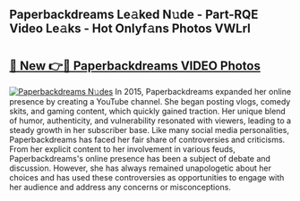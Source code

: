 ## Paperbackdreams Le𝚊ked N𝚞de - Part-RQE Video Le𝚊ks - Hot Onlyf𝚊ns Photos VWLrl

# <h2><a href="http://ac12721.deff.icu/?id=Paperbackdreams">🔗 New 👉🔴 Paperbackdreams VIDEO Photos</a></h2>

[![Paperbackdreams N𝚞des](https://i.imgur.com/rIISA9y.gif)](http://ac12721.deff.icu/?id=Paperbackdreams)
In 2015, Paperbackdreams expanded her online presence by creating a YouTube channel. She began posting vlogs, comedy skits, and gaming content, which quickly gained traction. Her unique blend of humor, authenticity, and vulnerability resonated with viewers, leading to a steady growth in her subscriber base. Like many social media personalities, Paperbackdreams has faced her fair share of controversies and criticisms. From her explicit content to her involvement in various feuds, Paperbackdreams's online presence has been a subject of debate and discussion. However, she has always remained unapologetic about her choices and has used these controversies as opportunities to engage with her audience and address any concerns or misconceptions.
